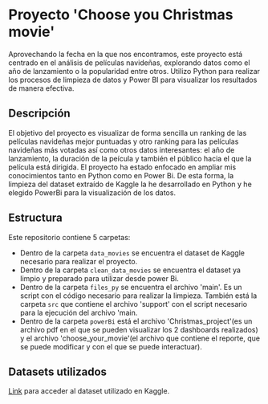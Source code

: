 # Proyecto 'Choose you Christmas movie' 
Aprovechando la fecha en la que nos encontramos, este proyecto está centrado en el análisis de películas navideñas, explorando datos como el año de lanzamiento o la popularidad entre otros. Utilizo Python para realizar los procesos de limpieza de datos y Power BI para visualizar los resultados de manera efectiva.


## Descripción
El objetivo del proyecto es visualizar de forma sencilla un ranking de las películas navideñas mejor puntuadas y otro ranking para las películas navideñas más votadas así como otros datos interesantes: el año de lanzamiento, la duración de la peícula y también el público hacia el que la película está dirigida. El proyecto ha estado enfocado en ampliar mis conocimientos tanto en Python como en Power Bi. De esta forma, la limpieza del dataset extraído de Kaggle la he desarrollado en Python y he elegido PowerBi para la visualización de los datos.  


## Estructura
Este repositorio contiene 5 carpetas: 
* Dentro de la carpeta `data_movies` se encuentra el dataset de Kaggle necesario para realizar el proyecto.
* Dentro de la carpeta `clean_data_movies` se encuentra el dataset ya limpio y preparado para utilizar desde power Bi.
* Dentro de la carpeta `files_py` se encuentra el archivo 'main'. Es un script con el código necesario para realizar la limpieza. También está la carpeta `src` que contiene el archivo 'support' con el script necesario para la ejecución del archivo 'main. 
* Dentro de la carpeta `powerBi` está el archivo 'Christmas_project'(es un archivo pdf en el que se pueden visualizar los 2 dashboards realizados) y el archivo 'choose_your_movie'(el archivo que contiene el reporte, que se puede modificar y con el que se puede interactuar).  


## Datasets utilizados
[Link](https://www.kaggle.com/datasets/jonbown/christmas-movies) para acceder al dataset utilizado en Kaggle.